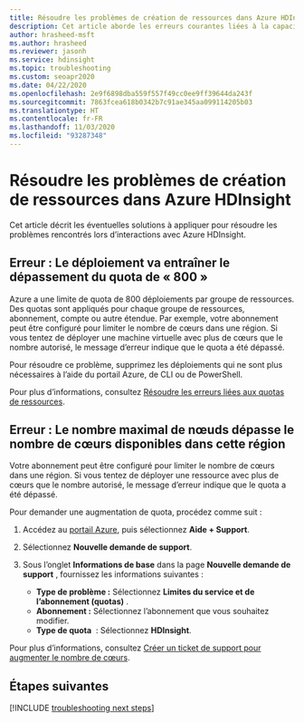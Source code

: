 ```yaml
---
title: Résoudre les problèmes de création de ressources dans Azure HDInsight
description: Cet article aborde les erreurs courantes liées à la capacité, ainsi que les techniques d’atténuation adaptées.
author: hrasheed-msft
ms.author: hrasheed
ms.reviewer: jasonh
ms.service: hdinsight
ms.topic: troubleshooting
ms.custom: seoapr2020
ms.date: 04/22/2020
ms.openlocfilehash: 2e9f6898dba559f557f49cc0ee9ff39644da243f
ms.sourcegitcommit: 7863fcea618b0342b7c91ae345aa099114205b03
ms.translationtype: HT
ms.contentlocale: fr-FR
ms.lasthandoff: 11/03/2020
ms.locfileid: "93287348"
---
```

# <a name="troubleshoot-resource-creation-failures-in-azure-hdinsight"></a>Résoudre les problèmes de création de ressources dans Azure HDInsight

Cet article décrit les éventuelles solutions à appliquer pour résoudre les problèmes rencontrés lors d’interactions avec Azure HDInsight.

## <a name="error-the-deployment-would-exceed-the-quota-of-800"></a>Erreur : Le déploiement va entraîner le dépassement du quota de « 800 »

Azure a une limite de quota de 800 déploiements par groupe de ressources. Des quotas sont appliqués pour chaque groupe de ressources, abonnement, compte ou autre étendue. Par exemple, votre abonnement peut être configuré pour limiter le nombre de cœurs dans une région. Si vous tentez de déployer une machine virtuelle avec plus de cœurs que le nombre autorisé, le message d’erreur indique que le quota a été dépassé.

Pour résoudre ce problème, supprimez les déploiements qui ne sont plus nécessaires à l’aide du portail Azure, de CLI ou de PowerShell.

Pour plus d’informations, consultez [Résoudre les erreurs liées aux quotas de ressources](../azure-resource-manager/templates/error-resource-quota.md).

## <a name="error-the-maximum-node-exceeded-the-available-cores-in-this-region"></a>Erreur : Le nombre maximal de nœuds dépasse le nombre de cœurs disponibles dans cette région

Votre abonnement peut être configuré pour limiter le nombre de cœurs dans une région. Si vous tentez de déployer une ressource avec plus de cœurs que le nombre autorisé, le message d’erreur indique que le quota a été dépassé.

Pour demander une augmentation de quota, procédez comme suit :

1. Accédez au [portail Azure](https://portal.azure.com), puis sélectionnez **Aide + Support**.

1. Sélectionnez **Nouvelle demande de support**.

1. Sous l’onglet **Informations de base** dans la page **Nouvelle demande de support** , fournissez les informations suivantes :

   * **Type de problème :** Sélectionnez **Limites du service et de l’abonnement (quotas)** .
   * **Abonnement :** Sélectionnez l’abonnement que vous souhaitez modifier.
   * **Type de quota**  : Sélectionnez **HDInsight**.

Pour plus d’informations, consultez [Créer un ticket de support pour augmenter le nombre de cœurs](hdinsight-capacity-planning.md#quotas).

## <a name="next-steps"></a>Étapes suivantes

[!INCLUDE [troubleshooting next steps](../../includes/hdinsight-troubleshooting-next-steps.md)]